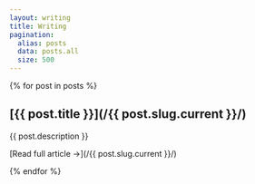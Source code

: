 ```yaml
---
layout: writing
title: Writing
pagination:
  alias: posts
  data: posts.all
  size: 500
---
```


{% for post in posts %}
<div class="card">
  <div class="image">
    </div>
    <div class="text">
  
## [{{ post.title }}](/{{ post.slug.current }}/)

{{ post.description }}

[Read full article &rarr;](/{{ post.slug.current }}/)

  </div>
</div>

{% endfor %}
